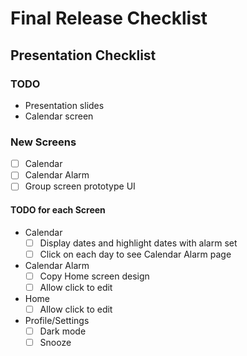 # Final Release Checklist

## Presentation Checklist

### TODO
- Presentation slides
- Calendar screen

### New Screens
- [ ] Calendar
- [ ] Calendar Alarm
- [ ] Group screen prototype UI

#### TODO for each Screen
- Calendar
    - [ ] Display dates and highlight dates with alarm set
    - [ ] Click on each day to see Calendar Alarm page
- Calendar Alarm
    - [ ] Copy Home screen design
    - [ ] Allow click to edit
- Home
    - [ ] Allow click to edit
- Profile/Settings
    - [ ] Dark mode
    - [ ] Snooze

